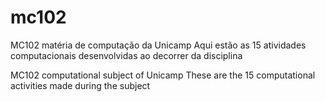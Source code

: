 # mc102
MC102 matéria de computação da Unicamp
Aqui estão as 15 atividades computacionais desenvolvidas ao decorrer da disciplina

MC102 computational subject of Unicamp
These are the 15 computational activities made during the subject
